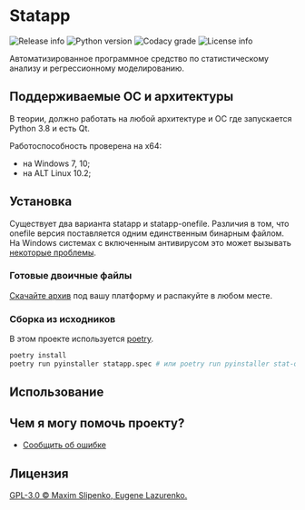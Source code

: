 # Statapp

![Release info](https://img.shields.io/github/v/release/shizand/statapp)
![Python version](https://img.shields.io/badge/python-3.8-blue.svg)
![Codacy grade](https://img.shields.io/codacy/grade/c4e370d74a8a4575b79afa8b9b74d130)
![License info](https://img.shields.io/github/license/shizand/statapp)

Автоматизированное программное средство по статистическому анализу и регрессионному моделированию.

## Поддерживаемые ОС и архитектуры

В теории, должно работать на любой архитектуре и ОС где запускается Python 3.8 и есть Qt.

Работоспособность проверена на x64:
- на Windows 7, 10;
- на ALT Linux 10.2;

## Установка

Существует два варианта statapp и statapp-onefile. Различия в том, что onefile версия поставляется одним единственным бинарным файлом. На Windows системах с включенным антивирусом это может вызывать [некоторые проблемы](https://qna.habr.com/q/988553).

### Готовые двоичные файлы

[Скачайте архив](https://github.com/shizand/statapp/releases) под вашу платформу и распакуйте в любом месте.

### Сборка из исходников

В этом проекте используется [poetry](https://python-poetry.org/).

```bash
poetry install
poetry run pyinstaller statapp.spec # или poetry run pyinstaller stat-onefile.spec
```

## Использование

<!-- TODO -->

## Чем я могу помочь проекту?

- [Сообщить об ошибке](https://github.com/shizand/statapp/issues/new?labels=%D0%B1%D0%B0%D0%B3)

## Лицензия

[GPL-3.0 © Maxim Slipenko, Eugene Lazurenko.](https://github.com/shizand/statapp/blob/main/LICENSE)
